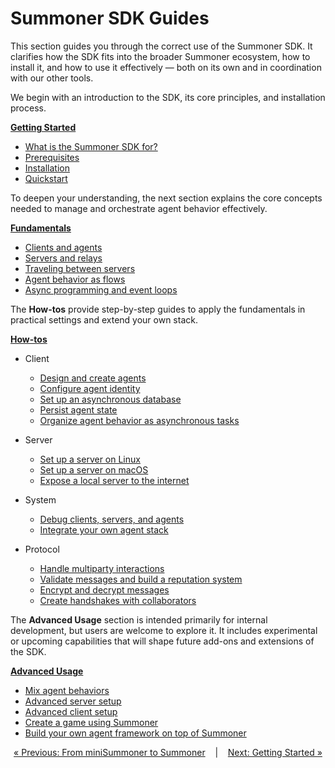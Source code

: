 # Summoner SDK Guides

This section guides you through the correct use of the Summoner SDK. It clarifies how the SDK fits into the broader Summoner ecosystem, how to install it, and how to use it effectively — both on its own and in coordination with our other tools.

We begin with an introduction to the SDK, its core principles, and installation process.

[**Getting Started**](getting_started/index.md)

  * [What is the Summoner SDK for?](getting_started/what_is.md)
  * [Prerequisites](getting_started/prerequesites.md)
  * [Installation](getting_started/installation.md)
  * [Quickstart](getting_started/quickstart/index.md)

To deepen your understanding, the next section explains the core concepts needed to manage and orchestrate agent behavior effectively.

[**Fundamentals**](fundamentals/index.md)

  * [Clients and agents](fundamentals/client_agent.md)
  * [Servers and relays](fundamentals/server_relay.md)
  * [Traveling between servers](fundamentals/traveling.md)
  * [Agent behavior as flows](fundamentals/flow.md)
  * [Async programming and event loops](fundamentals/async.md)

The **How-tos** provide step-by-step guides to apply the fundamentals in practical settings and extend your own stack.

[**How-tos**](howtos/index.md)

  * Client

    * [Design and create agents](howtos/client/design_create.md)
    * [Configure agent identity](howtos/client/id.md)
    * [Set up an asynchronous database](howtos/client/async_db.md)
    * [Persist agent state](howtos/client/state_persist.md)
    * [Organize agent behavior as asynchronous tasks](howtos/client/async_task.md)

  * Server

    * [Set up a server on Linux](howtos/server/setup_linux.md)
    * [Set up a server on macOS](howtos/server/setup_macos.md)
    * [Expose a local server to the internet](howtos/server/to_internet.md)

  * System

    * [Debug clients, servers, and agents](howtos/system/debug.md)
    * [Integrate your own agent stack](howtos/system/integrate.md)

  * Protocol

    * [Handle multiparty interactions](howtos/proto/multiparty.md)
    * [Validate messages and build a reputation system](howtos/proto/validation.md)
    * [Encrypt and decrypt messages](howtos/proto/encrypt_decrypt.md)
    * [Create handshakes with collaborators](howtos/proto/handshakes.md)

The **Advanced Usage** section is intended primarily for internal development, but users are welcome to explore it. It includes experimental or upcoming capabilities that will shape future add-ons and extensions of the SDK.

[**Advanced Usage**](advanced_usage/index.md)

  * [Mix agent behaviors](advanced_usage/merge.md)
  * [Advanced server setup](advanced_usage/server_setup.md)
  * [Advanced client setup](advanced_usage/client_setup.md)
  * [Create a game using Summoner](advanced_usage/game_event.md)
  * [Build your own agent framework on top of Summoner](advanced_usage/agent_framework.md)


<p align="center">
  <a href="../introduction/minisdk/conclusion.md">&laquo; Previous: From miniSummoner to Summoner</a> &nbsp;&nbsp;&nbsp;|&nbsp;&nbsp;&nbsp; <a href="getting_started/index.md">Next: Getting Started &raquo;</a>
</p>
